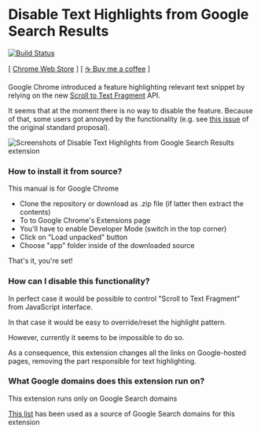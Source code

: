 # Disable Text Highlights from Google Search Results

[![Build Status](https://github.com/everyonesdesign/disable-google-search-text-highlights/actions/workflows/test.yml/badge.svg)
](https://github.com/everyonesdesign/disable-google-search-text-highlights/actions)

[ [Chrome Web Store](https://chrome.google.com/webstore/detail/disable-google-search-tex/ompocnnmgiaoieoanemepjflbokldhom) ]
[ [☕ Buy me a coffee](https://buymeacoff.ee/everyonesdesign) ]

Google Chrome introduced a feature highlighting relevant text snippet
by relying on the new
[Scroll to Text Fragment](https://chromestatus.com/feature/4733392803332096) API.

It seems that at the moment there is no way to disable the feature.
Because of that, some users got annoyed by the functionality
(e.g. see [this issue](https://github.com/WICG/scroll-to-text-fragment/issues/122)
of the original standard proposal).

![Screenshots of Disable Text Highlights from Google Search Results extension](./screenshot.png)

### How to install it from source?

This manual is for Google Chrome

- Clone the repository or download as .zip file (if latter then extract the contents)
- To to Google Chrome's Extensions page
- You'll have to enable Developer Mode (switch in the top corner)
- Click on "Load unpacked" button
- Choose "app" folder inside of the downloaded source

That's it, you're set!

### How can I disable this functionality?

In perfect case it would be possible to control "Scroll to Text Fragment"
from JavaScript interface.

In that case it would be easy to override/reset the highlight pattern.

However, currently it seems to be impossible to do so.

As a consequence, this extension changes all the links on
Google-hosted pages, removing the part responsible for text highlighting.

### What Google domains does this extension run on?

This extension runs only on Google Search domains

[This list](https://www.google.com/supported_domains)
has been used as a source of Google Search domains for this extension
